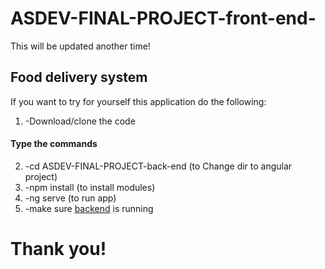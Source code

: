 # ASDEV-FINAL-PROJECT-front-end-

This will be updated another time!

## Food delivery system

If you want to try for yourself this application do the following:

1. -Download/clone the code
#### Type the commands
2. -cd ASDEV-FINAL-PROJECT-back-end (to Change dir to angular project)
3. -npm install (to install modules)
4. -ng serve (to run app)
5. -make sure [backend](https://github.com/albitrashani/ASDEV-FINAL-PROJECT-back-end-) is running

# Thank you!

